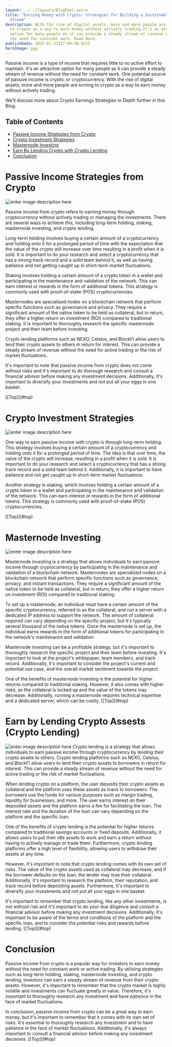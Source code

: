 ```yaml
---
layout: ../../layouts/BlogPost.astro
title: "Earning Money with Crypto: Strategies for Building a Sustainable Revenue
  Stream"
description: With the rise of digital assets, more and more people are turning
  to crypto as a way to earn money without actively trading.It's an attractive
  option for many people as it can provide a steady stream of revenue without
  the need for constant work. Read More.
publishDate: 2023-01-31T17:09:58.921Z
heroImage: ggg
---
```

Passive income is a type of income that requires little to no active effort to maintain. It's an attractive option for many people as it can provide a steady stream of revenue without the need for constant work. One potential source of passive income is crypto, or cryptocurrency. With the rise of digital assets, more and more people are turning to crypto as a way to earn money without actively trading.

We'll discuss more about Crypto Earnings Strategies in Depth further in this Blog. 

## <a  name="top"></a> Table of Contents

* [Passive Income Strategies from Crypto](#Heading1)
* [Crypto Investment Strategies](#Heading2)
* [Masternode Investing](#Heading3)
* [Earn By Lending Crypto with Crypto Lending](#Lists)
* [Conclusion](#Horizontal)

# <a  name="Heading1"></a>Passive Income Strategies from Crypto

![enter image description here](https://cdn.pixabay.com/photo/2018/02/05/16/21/bitcoin-3132574_960_720.jpg)

Passive income from crypto refers to earning money through cryptocurrency without actively trading or managing the investments. There are several ways to achieve this, including long-term holding, staking, masternode investing, and crypto lending.

Long-term holding involves buying a certain amount of a cryptocurrency and holding onto it for a prolonged period of time with the expectation that the value of the crypto will increase over time resulting in a profit when it is sold. It is important to do your research and select a cryptocurrency that has a strong track record and a solid team behind it, as well as having patience and not getting caught up in short-term market fluctuations.

Staking involves holding a certain amount of a crypto token in a wallet and participating in the maintenance and validation of the network. This can earn interest or rewards in the form of additional tokens. This strategy is commonly used with proof-of-stake (POS) cryptocurrencies.

Masternodes are specialized nodes on a blockchain network that perform specific functions such as governance and privacy. They require a significant amount of the native token to be held as collateral, but in return, they offer a higher return on investment (ROI) compared to traditional staking. It is important to thoroughly research the specific masternode project and their team before investing.

Crypto lending platforms such as NEXO, Celsius, and BlockFi allow users to lend their crypto assets to others in return for interest. This can provide a steady stream of revenue without the need for active trading or the risk of market fluctuations.

It's important to note that passive income from crypto does not come without risks and it's important to do thorough research and consult a financial advisor before making any investment decisions. Additionally, It's important to diversify your investments and not put all your eggs in one basket.

[\[Top]](#top)

# <a  name="Heading2"></a>Crypto Investment Strategies

![enter image description here](https://cdn.pixabay.com/photo/2017/08/21/17/48/bitcoin-2666200_960_720.jpg)

One way to earn passive income with crypto is through long-term holding. This strategy involves buying a certain amount of a cryptocurrency and holding onto it for a prolonged period of time. The idea is that over time, the value of the crypto will increase, resulting in a profit when it is sold. It is important to do your research and select a cryptocurrency that has a strong track record and a solid team behind it. Additionally, it is important to have patience and not get caught up in short-term market fluctuations.

Another strategy is staking, which involves holding a certain amount of a crypto token in a wallet and participating in the maintenance and validation of the network. This can earn interest or rewards in the form of additional tokens. This strategy is commonly used with proof-of-stake (POS) cryptocurrencies.

[\[Top]](#top)

# <a  name="Heading3"></a>Masternode Investing

![enter image description here](https://cdn.pixabay.com/photo/2021/08/08/15/06/stock-market-6531146_960_720.jpg)

  Masternode investing is a strategy that allows individuals to earn passive income through cryptocurrency by participating in the maintenance and validation of a blockchain network. Masternodes are specialized nodes on a blockchain network that perform specific functions such as governance, privacy, and instant transactions. They require a significant amount of the native token to be held as collateral, but in return, they offer a higher return on investment (ROI) compared to traditional staking.

To set up a masternode, an individual must have a certain amount of the specific cryptocurrency, referred to as the collateral, and run a server with a dedicated IP address to support the network. The amount of collateral required can vary depending on the specific project, but it's typically several thousand of the native tokens. Once the masternode is set up, the individual earns rewards in the form of additional tokens for participating in the network's maintenance and validation.

Masternode investing can be a profitable strategy, but it's important to thoroughly research the specific project and their team before investing. It's important to look at the project's whitepaper, team members, and track record. Additionally, it's important to consider the project's current and potential use case, and the overall market sentiment towards the project.

One of the benefits of masternode investing is the potential for higher returns compared to traditional staking. However, it also comes with higher risks, as the collateral is locked up and the value of the tokens may decrease. Additionally, running a masternode requires technical expertise and a dedicated server, which can be costly.
[\[Top]](#top)

# <a  name="Heading4"></a>Earn by Lending Crypto Assests (Crypto Lending)

 ![enter image description here](https://cdn.pixabay.com/photo/2021/10/09/06/23/stock-market-6693060_960_720.jpg)
Crypto lending is a strategy that allows individuals to earn passive income through cryptocurrency by lending their crypto assets to others. Crypto lending platforms such as NEXO, Celsius, and BlockFi allow users to lend their crypto assets to borrowers in return for interest. This can provide a steady stream of revenue without the need for active trading or the risk of market fluctuations.

When lending crypto on a platform, the user deposits their crypto assets as collateral and the platform uses these assets as loans to borrowers. The borrowers use the funds for various purposes such as margin trading, liquidity for businesses, and more. The user earns interest on their deposited assets and the platform earns a fee for facilitating the loan. The interest rate and the duration of the loan can vary depending on the platform and the specific loan.

One of the benefits of crypto lending is the potential for higher returns compared to traditional savings accounts or fixed deposits. Additionally, it allows users to put their idle assets to work and earn a return without having to actively manage or trade them. Furthermore, crypto lending platforms offer a high level of flexibility, allowing users to withdraw their assets at any time.

However, it's important to note that crypto lending comes with its own set of risks. The value of the crypto assets used as collateral may decrease, and if the borrower defaults on the loan, the lender may lose their collateral. Additionally, it's important to research the platform, their reputation, and track record before depositing assets. Furthermore, It's important to diversify your investments and not put all your eggs in one basket.

It's important to remember that crypto lending, like any other investments, is not without risk and it's important to do your due diligence and consult a financial advisor before making any investment decisions. Additionally, it's important to be aware of the terms and conditions of the platform and the specific loan, and to consider the potential risks and rewards before lending.
[\[Top]](#top)

# <a  name="Heading5"></a>Conclusion

Passive income from crypto is a popular way for investors to earn money without the need for constant work or active trading. By utilizing strategies such as long-term holding, staking, masternode investing, and crypto lending, investors can earn a steady stream of revenue from their crypto assets. However, it's important to remember that the crypto market is highly volatile and investments can fluctuate greatly in value. Therefore, it's important to thoroughly research any investment and have patience in the face of market fluctuations.

In conclusion, passive income from crypto can be a great way to earn money, but it's important to remember that it comes with its own set of risks. It's essential to thoroughly research any investment and to have patience in the face of market fluctuations. Additionally, it's always important to consult a financial advisor before making any investment decisions.
[\[Top]](#top)